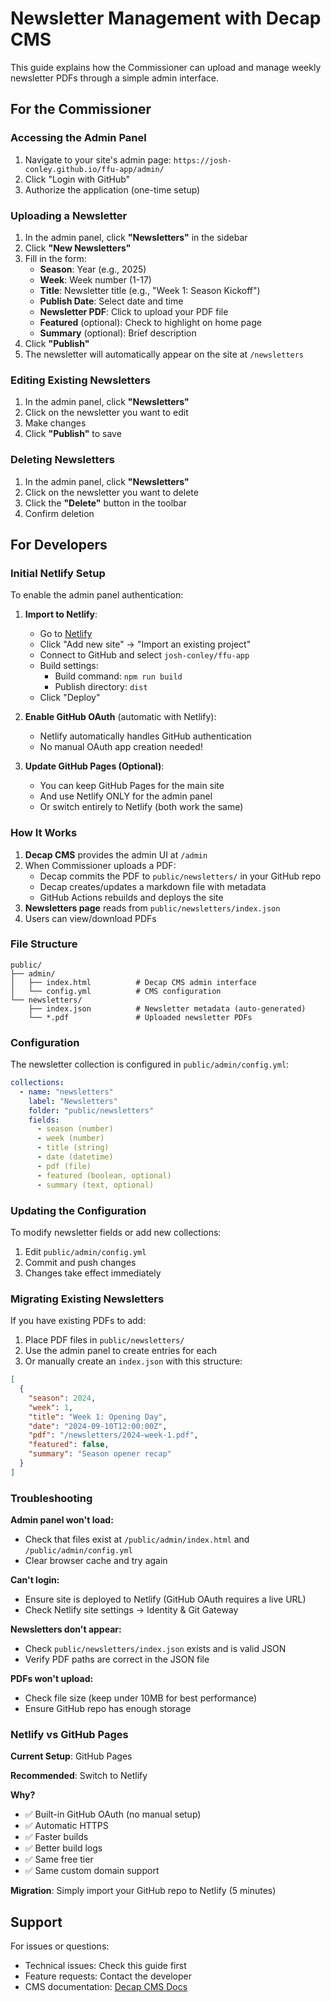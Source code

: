 # Newsletter Management with Decap CMS

This guide explains how the Commissioner can upload and manage weekly newsletter PDFs through a simple admin interface.

## For the Commissioner

### Accessing the Admin Panel

1. Navigate to your site's admin page: `https://josh-conley.github.io/ffu-app/admin/`
2. Click "Login with GitHub"
3. Authorize the application (one-time setup)

### Uploading a Newsletter

1. In the admin panel, click **"Newsletters"** in the sidebar
2. Click **"New Newsletters"**
3. Fill in the form:
   - **Season**: Year (e.g., 2025)
   - **Week**: Week number (1-17)
   - **Title**: Newsletter title (e.g., "Week 1: Season Kickoff")
   - **Publish Date**: Select date and time
   - **Newsletter PDF**: Click to upload your PDF file
   - **Featured** (optional): Check to highlight on home page
   - **Summary** (optional): Brief description
4. Click **"Publish"**
5. The newsletter will automatically appear on the site at `/newsletters`

### Editing Existing Newsletters

1. In the admin panel, click **"Newsletters"**
2. Click on the newsletter you want to edit
3. Make changes
4. Click **"Publish"** to save

### Deleting Newsletters

1. In the admin panel, click **"Newsletters"**
2. Click on the newsletter you want to delete
3. Click the **"Delete"** button in the toolbar
4. Confirm deletion

## For Developers

### Initial Netlify Setup

To enable the admin panel authentication:

1. **Import to Netlify**:
   - Go to [Netlify](https://app.netlify.com)
   - Click "Add new site" → "Import an existing project"
   - Connect to GitHub and select `josh-conley/ffu-app`
   - Build settings:
     - Build command: `npm run build`
     - Publish directory: `dist`
   - Click "Deploy"

2. **Enable GitHub OAuth** (automatic with Netlify):
   - Netlify automatically handles GitHub authentication
   - No manual OAuth app creation needed!

3. **Update GitHub Pages (Optional)**:
   - You can keep GitHub Pages for the main site
   - And use Netlify ONLY for the admin panel
   - Or switch entirely to Netlify (both work the same)

### How It Works

1. **Decap CMS** provides the admin UI at `/admin`
2. When Commissioner uploads a PDF:
   - Decap commits the PDF to `public/newsletters/` in your GitHub repo
   - Decap creates/updates a markdown file with metadata
   - GitHub Actions rebuilds and deploys the site
3. **Newsletters page** reads from `public/newsletters/index.json`
4. Users can view/download PDFs

### File Structure

```
public/
├── admin/
│   ├── index.html          # Decap CMS admin interface
│   └── config.yml          # CMS configuration
└── newsletters/
    ├── index.json          # Newsletter metadata (auto-generated)
    └── *.pdf               # Uploaded newsletter PDFs
```

### Configuration

The newsletter collection is configured in `public/admin/config.yml`:

```yaml
collections:
  - name: "newsletters"
    label: "Newsletters"
    folder: "public/newsletters"
    fields:
      - season (number)
      - week (number)
      - title (string)
      - date (datetime)
      - pdf (file)
      - featured (boolean, optional)
      - summary (text, optional)
```

### Updating the Configuration

To modify newsletter fields or add new collections:

1. Edit `public/admin/config.yml`
2. Commit and push changes
3. Changes take effect immediately

### Migrating Existing Newsletters

If you have existing PDFs to add:

1. Place PDF files in `public/newsletters/`
2. Use the admin panel to create entries for each
3. Or manually create an `index.json` with this structure:

```json
[
  {
    "season": 2024,
    "week": 1,
    "title": "Week 1: Opening Day",
    "date": "2024-09-10T12:00:00Z",
    "pdf": "/newsletters/2024-week-1.pdf",
    "featured": false,
    "summary": "Season opener recap"
  }
]
```

### Troubleshooting

**Admin panel won't load:**
- Check that files exist at `/public/admin/index.html` and `/public/admin/config.yml`
- Clear browser cache and try again

**Can't login:**
- Ensure site is deployed to Netlify (GitHub OAuth requires a live URL)
- Check Netlify site settings → Identity & Git Gateway

**Newsletters don't appear:**
- Check `public/newsletters/index.json` exists and is valid JSON
- Verify PDF paths are correct in the JSON file

**PDFs won't upload:**
- Check file size (keep under 10MB for best performance)
- Ensure GitHub repo has enough storage

### Netlify vs GitHub Pages

**Current Setup**: GitHub Pages

**Recommended**: Switch to Netlify

**Why?**
- ✅ Built-in GitHub OAuth (no manual setup)
- ✅ Automatic HTTPS
- ✅ Faster builds
- ✅ Better build logs
- ✅ Same free tier
- ✅ Same custom domain support

**Migration**: Simply import your GitHub repo to Netlify (5 minutes)

## Support

For issues or questions:
- Technical issues: Check this guide first
- Feature requests: Contact the developer
- CMS documentation: [Decap CMS Docs](https://decapcms.org/docs/)
